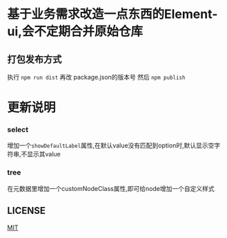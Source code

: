 # 基于业务需求改造一点东西的Element-ui,会不定期合并原始仓库

## 打包发布方式

执行 `npm run dist`
再改 package.json的版本号
然后 `npm publish`


# 更新说明

### select
增加一个`showDefaultLabel`属性,在默认value没有匹配到option时,默认显示空字符串,不显示其value

### tree
在元数据里增加一个customNodeClass属性,即可给node增加一个自定义样式

## LICENSE
[MIT](LICENSE)
